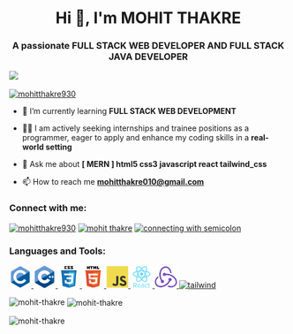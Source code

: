 <h1 align="center">Hi 👋, I'm MOHIT THAKRE</h1>
<h3 align="center">A passionate FULL STACK WEB DEVELOPER AND FULL STACK JAVA DEVELOPER</h3>
<img align=""right src="https://giphy.com/stickers/thebuzzingstudio-code-tbs-thebuzzing-zhYSVCirREeIZtONCI">

<p align="left"> <a href="https://twitter.com/mohitthakre930" target="blank"><img src="https://img.shields.io/twitter/follow/mohitthakre930?logo=twitter&style=for-the-badge" alt="mohitthakre930" /></a> </p>

- 🌱 I’m currently learning **FULL STACK WEB DEVELOPMENT**

- 👩‍💻 I am actively seeking internships and trainee positions as a programmer, eager to apply and enhance my coding skills in a **real-world setting**

- 💬 Ask me about **[ MERN ] html5 css3 javascript react tailwind_css**

- 📫 How to reach me **mohitthakre010@gmail.com**

<h3 align="left">Connect with me:</h3>
<p align="left">
<a href="https://twitter.com/mohitthakre930" target="blank"><img align="center" src="https://raw.githubusercontent.com/rahuldkjain/github-profile-readme-generator/master/src/images/icons/Social/twitter.svg" alt="mohitthakre930" height="30" width="40" /></a>
<a href="https://linkedin.com/in/mohit thakre" target="blank"><img align="center" src="https://raw.githubusercontent.com/rahuldkjain/github-profile-readme-generator/master/src/images/icons/Social/linked-in-alt.svg" alt="mohit thakre" height="30" width="40" /></a>
<a href="https://www.youtube.com/c/connecting with semicolon" target="blank"><img align="center" src="https://raw.githubusercontent.com/rahuldkjain/github-profile-readme-generator/master/src/images/icons/Social/youtube.svg" alt="connecting with semicolon" height="30" width="40" /></a>
</p>

<h3 align="left">Languages and Tools:</h3>
<p align="left"> <a href="https://www.cprogramming.com/" target="_blank" rel="noreferrer"> <img src="https://raw.githubusercontent.com/devicons/devicon/master/icons/c/c-original.svg" alt="c" width="40" height="40"/> </a> <a href="https://www.w3schools.com/cpp/" target="_blank" rel="noreferrer"> <img src="https://raw.githubusercontent.com/devicons/devicon/master/icons/cplusplus/cplusplus-original.svg" alt="cplusplus" width="40" height="40"/> </a> <a href="https://www.w3schools.com/css/" target="_blank" rel="noreferrer"> <img src="https://raw.githubusercontent.com/devicons/devicon/master/icons/css3/css3-original-wordmark.svg" alt="css3" width="40" height="40"/> </a> <a href="https://www.w3.org/html/" target="_blank" rel="noreferrer"> <img src="https://raw.githubusercontent.com/devicons/devicon/master/icons/html5/html5-original-wordmark.svg" alt="html5" width="40" height="40"/> </a> <a href="https://developer.mozilla.org/en-US/docs/Web/JavaScript" target="_blank" rel="noreferrer"> <img src="https://raw.githubusercontent.com/devicons/devicon/master/icons/javascript/javascript-original.svg" alt="javascript" width="40" height="40"/> </a> <a href="https://reactjs.org/" target="_blank" rel="noreferrer"> <img src="https://raw.githubusercontent.com/devicons/devicon/master/icons/react/react-original-wordmark.svg" alt="react" width="40" height="40"/> </a> <a href="https://redux.js.org" target="_blank" rel="noreferrer"> <img src="https://raw.githubusercontent.com/devicons/devicon/master/icons/redux/redux-original.svg" alt="redux" width="40" height="40"/> </a> <a href="https://tailwindcss.com/" target="_blank" rel="noreferrer"> <img src="https://www.vectorlogo.zone/logos/tailwindcss/tailwindcss-icon.svg" alt="tailwind" width="40" height="40"/> </a> </p>

<p><img align="left" src="https://github-readme-stats.vercel.app/api/top-langs?username=mohit-thakre&show_icons=true&locale=en&layout=compact" alt="mohit-thakre" /></p>

<p>&nbsp;<img align="center" src="https://github-readme-stats.vercel.app/api?username=mohit-thakre&show_icons=true&locale=en" alt="mohit-thakre" /></p>

<p><img align="center" src="https://github-readme-streak-stats.herokuapp.com/?user=mohit-thakre&" alt="mohit-thakre" /></p>
